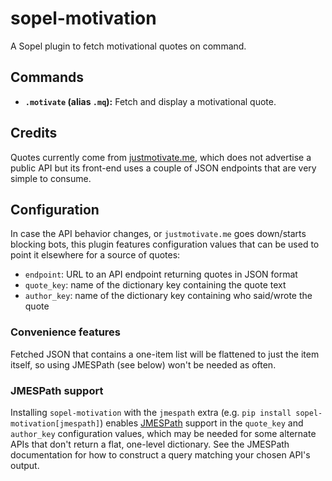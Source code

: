 # sopel-motivation

A Sopel plugin to fetch motivational quotes on command.

## Commands

- **`.motivate` (alias `.mq`):** Fetch and display a motivational quote.

## Credits

Quotes currently come from [justmotivate.me](https://justmotivate.me), which
does not advertise a public API but its front-end uses a couple of JSON
endpoints that are very simple to consume.

## Configuration

In case the API behavior changes, or `justmotivate.me` goes down/starts
blocking bots, this plugin features configuration values that can be used to
point it elsewhere for a source of quotes:

- `endpoint`: URL to an API endpoint returning quotes in JSON format
- `quote_key`: name of the dictionary key containing the quote text
- `author_key`: name of the dictionary key containing who said/wrote the quote

### Convenience features

Fetched JSON that contains a one-item list will be flattened to just the item
itself, so using JMESPath (see below) won't be needed as often.

### JMESPath support

Installing `sopel-motivation` with the `jmespath` extra (e.g. `pip install
sopel-motivation[jmespath]`) enables [JMESPath](https://jmespath.org/) support
in the `quote_key` and `author_key` configuration values, which may be needed
for some alternate APIs that don't return a flat, one-level dictionary. See
the JMESPath documentation for how to construct a query matching your chosen
API's output.
